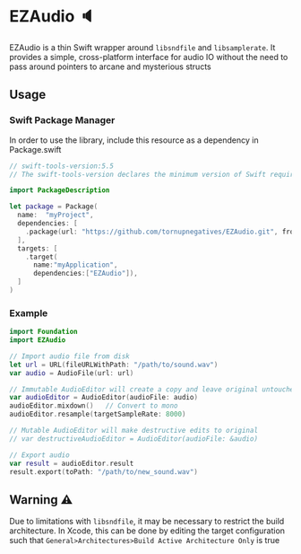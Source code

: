 # EZAudio 🔈

EZAudio is a thin Swift wrapper around `libsndfile` and `libsamplerate`. It provides a simple, cross-platform interface for audio IO without the need to pass around pointers to arcane and mysterious structs

## Usage

### Swift Package Manager
In order to use the library, include this resource as a dependency in Package.swift
```swift
// swift-tools-version:5.5
// The swift-tools-version declares the minimum version of Swift required to build this package.

import PackageDescription

let package = Package(
  name:  "myProject",
  dependencies: [
    .package(url: "https://github.com/tornupnegatives/EZAudio.git", from: "1.0.0"),
  ],
  targets: [
    .target(
      name:"myApplication",
      dependencies:["EZAudio"]),
  ]
)
```

### Example
```swift
import Foundation
import EZAudio

// Import audio file from disk
let url = URL(fileURLWithPath: "/path/to/sound.wav")
var audio = AudioFile(url: url)

// Immutable AudioEditor will create a copy and leave original untouched
var audioEditor = AudioEditor(audioFile: audio)
audioEditor.mixdown()   // Convert to mono
audioEditor.resample(targetSampleRate: 8000)

// Mutable AudioEditor will make destructive edits to original
// var destructiveAudioEditor = AudioEditor(audioFile: &audio)

// Export audio
var result = audioEditor.result
result.export(toPath: "/path/to/new_sound.wav")
```

## Warning ⚠️ 
Due to limitations with `libsndfile`, it may be necessary to restrict the build architecture. In Xcode, this can be done by editing the target configuration such that `General>Architectures>Build Active Architecture Only` is true

